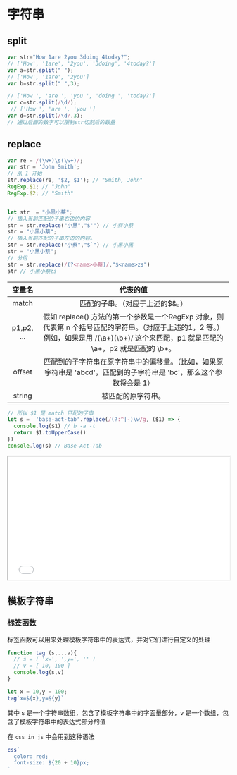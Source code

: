 # 字符串
## split
```js
var str="How 1are 2you 3doing 4today?";
// ['How', '1are', '2you', '3doing', '4today?'] 　　
var a=str.split(" ");
// ['How', '1are', '2you']
var b=str.split(" ",3);

// ['How ', 'are ', 'you ', 'doing ', 'today?']
var c=str.split(/\d/);  　
 // ['How ', 'are ', 'you ']
var d=str.split(/\d/,3);
// 通过后面的数字可以限制str切割后的数量

```

## replace
```js
var re = /(\w+)\s(\w+)/;
var str = 'John Smith';
// 从 1 开始
str.replace(re, '$2, $1'); // "Smith, John"
RegExp.$1; // "John"
RegExp.$2; // "Smith"


let str  = "小黑小蔡";
// 插入当前匹配的子串右边的内容
str = str.replace("小黑","$'") // 小蔡小蔡
str = "小黑小蔡";
// 插入当前匹配的子串左边的内容。
str = str.replace("小蔡","$`") // 小黑小黑
str = "小黑小蔡";
// 分组
str = str.replace(/(?<name>小蔡)/,"$<name>zs")
str // 小黑小蔡zs
```

| 变量名        |      代表的值      | 
| :-------------: | :-----------: | 
| match      | 匹配的子串。（对应于上述的$&。）|
| p1,p2, ...  | 假如 replace() 方法的第一个参数是一个RegExp 对象，则代表第 n 个括号匹配的字符串。（对应于上述的$1，$2 等。）例如，如果是用 /(\a+)(\b+)/ 这个来匹配，p1 就是匹配的 \a+，p2 就是匹配的 \b+。|  
| offset |   匹配到的子字符串在原字符串中的偏移量。（比如，如果原字符串是 'abcd'，匹配到的子字符串是 'bc'，那么这个参数将会是 1）    |   
| string |   被匹配的原字符串。    |  


```js
// 所以 $1 是 match 匹配的子串
let s =  'base-act-tab'.replace(/(?:^|-)\w/g, ($1) => {
  console.log($1) // b -a -t
  return $1.toUpperCase()
}) 
console.log(s) // Base-Act-Tab
```


<iframe
  height="280"
  width="100%"
  frameborder="1"
  src="//unpkg.com/javascript-playgrounds@^1.0.0/public/index.html?#data=%7B%22code%22%3A%22let%20s%20%3D%20%20'base-act-tab'.replace(%2F(%3F%3A%5E%7C-)w%2Fg%2C%20(%241)%20%3D%3E%20%7B%5Cn%20%20console.log(%241)%5Cn%20%20return%20%241.toUpperCase()%5Cn%7D)%20%5Cnconsole.log(s)%22%7D"
></iframe>

## 模板字符串
### 标签函数
标签函数可以用来处理模板字符串中的表达式，并对它们进行自定义的处理

```js
function tag (s,...v){
  // s = [ 'x=', ',y=', '' ]
  // v = [ 10, 100 ]
  console.log(s,v)
}

let x = 10,y = 100;
tag`x=${x},y=${y}`
```
其中 s 是一个字符串数组，包含了模板字符串中的字面量部分，v 是一个数组，包含了模板字符串中的表达式部分的值  

在 `css in js` 中会用到这种语法

```js
css`
  color: red;
  font-size: ${20 + 10}px;
`
```